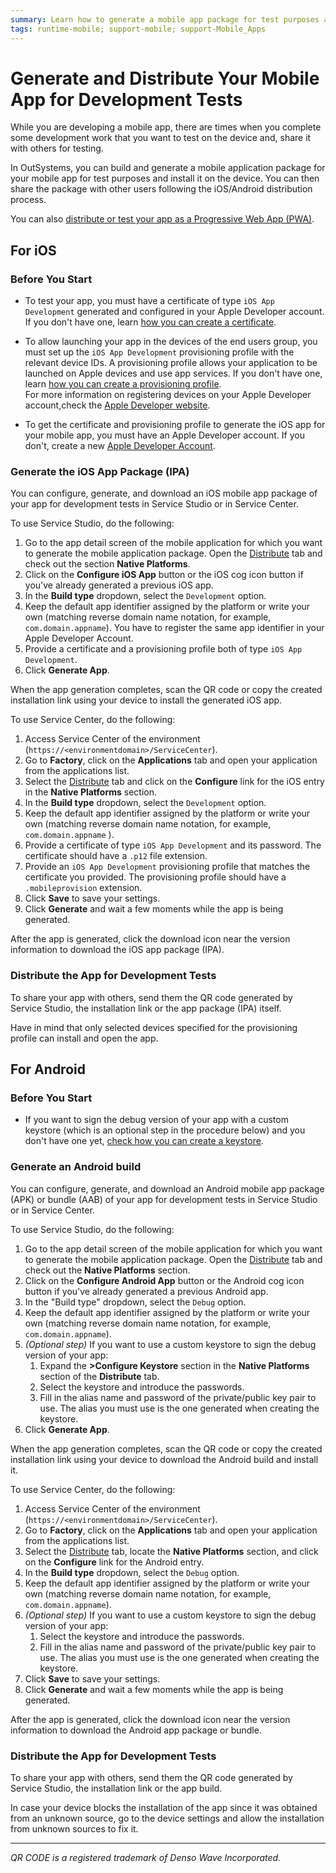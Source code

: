 ```yaml
---
summary: Learn how to generate a mobile app package for test purposes and also how to share it so others can also test.
tags: runtime-mobile; support-mobile; support-Mobile_Apps
---
```


# Generate and Distribute Your Mobile App for Development Tests

While you are developing a mobile app, there are times when you complete some development work that you want to test on the device and, share it with others for testing.

In OutSystems, you can build and generate a mobile application package for your mobile app for test purposes and install it on the device. You can then share the package with other users following the iOS/Android distribution process.

<div class="info" markdown="1">

You can also [distribute or test your app as a Progressive Web App (PWA)](../distribute-pwa/intro.md).

</div>

## For iOS

### Before You Start

* To test your app, you must have a certificate of type `iOS App Development` generated and configured in your Apple Developer account. If you don't have one, learn [how you can create a certificate](<more-information.md#create-a-certificate>).

* To allow launching your app in the devices of the end users group, you must set up the `iOS App Development` provisioning profile with the relevant device IDs. A provisioning profile allows your application to be launched on Apple devices and use app services. If you don't have one, learn [how you can create a provisioning profile](<more-information.md#create-a-provisioning-profile>).  
For more information on registering devices on your Apple Developer account,check the [Apple Developer website](<https://developer.apple.com/library/content/documentation/IDEs/Conceptual/AppDistributionGuide/MaintainingProfiles/MaintainingProfiles.html#//apple_ref/doc/uid/TP40012582-CH30-SW10>).

* To get the certificate and provisioning profile to generate the iOS app for your mobile app, you must have an Apple Developer account. If you don't, create a new [Apple Developer Account](https://developer.apple.com/programs/ "https://developer.apple.com/programs/").

### Generate the iOS App Package (IPA)

You can configure, generate, and download an iOS mobile app package of your app for development tests in Service Studio or in Service Center.

To use Service Studio, do the following:

1. Go to the app detail screen of the mobile application for which you want to generate the mobile application package. Open the [Distribute](<intro.md#config-generate-service-studio>) tab and check out the section **Native Platforms**.
1. Click on the **Configure iOS App** button or the iOS cog icon button if you've already generated a previous iOS app.
1. In the  **Build type** dropdown, select the `Development` option.
1. Keep the default app identifier assigned by the platform or write your own (matching reverse domain name notation, for example, `com.domain.appname`). You have to register the same app identifier in your Apple Developer Account.
1. Provide a certificate and a provisioning profile both of type `iOS App Development`.
1. Click **Generate App**.

When the app generation completes, scan the QR code or copy the created installation link using your device to install the generated iOS app.

To use Service Center, do the following:

1. Access Service Center of the environment (`https://<environmentdomain>/ServiceCenter`).
1. Go to **Factory**, click on the **Applications** tab and open your application from the applications list.
1. Select the [Distribute](<intro.md#config-generate-service-center>) tab and click on the **Configure** link for the iOS entry in the **Native Platforms** section.
1. In the **Build type** dropdown, select the `Development` option.
1. Keep the default app identifier assigned by the platform or write your own (matching reverse domain name notation, for example, `com.domain.appname` ).
1. Provide a certificate of type `iOS App Development` and its password. The certificate should have a `.p12` file extension.
1. Provide an `iOS App Development` provisioning profile that matches the certificate you provided. The provisioning profile should have a `.mobileprovision` extension.
1. Click **Save** to save your settings.
1. Click **Generate** and wait a few moments while the app is being generated.

After the app is generated, click the download icon near the version information to download the iOS app package (IPA).

### Distribute the App for Development Tests

To share your app with others, send them the QR code generated by Service Studio, the installation link or the app package (IPA) itself.

<div class="info" markdown="1">

Have in mind that only selected devices specified for the provisioning profile can install and open the app.

</div>

## For Android

### Before You Start

* If you want to sign the debug version of your app with a custom keystore (which is an optional step in the procedure below) and you don't have one yet, [check how you can create a keystore](<more-information.md#create-a-keystore>).

### Generate an Android build

You can configure, generate, and download an Android mobile app package (APK) or bundle (AAB) of your app for development tests in Service Studio or in Service Center.

To use Service Studio, do the following:

1. Go to the app detail screen of the mobile application for which you want to generate the mobile application package. Open the [Distribute](<intro.md#config-generate-service-studio>) tab and check out the **Native Platforms** section.
1. Click on the **Configure Android App** button or the Android cog icon button if you've already generated a previous Android app.
1. In the "Build type" dropdown, select the `Debug` option.
1. Keep the default app identifier assigned by the platform or write your own (matching reverse domain name notation, for example, `com.domain.appname`).
1. _(Optional step)_ If you want to use a custom keystore to sign the debug version of your app:
    1. Expand the **>Configure Keystore** section in the **Native Platforms** section of the **Distribute** tab.
    1. Select the keystore and introduce the passwords.
    1. Fill in the alias name and password of the private/public key pair to use. The alias you must use is the one generated when creating the keystore.
1. Click **Generate App**.

When the app generation completes, scan the QR code or copy the created installation link using your device to download the Android build and install it.

To use Service Center, do the following:

1. Access Service Center of the environment (`https://<environmentdomain>/ServiceCenter`).
1. Go to **Factory**, click on the **Applications** tab and open your application from the applications list.
1. Select the [Distribute](<intro.md#config-generate-service-center>) tab, locate the **Native Platforms** section, and click on the **Configure** link for the Android entry.
1. In the **Build type** dropdown, select the `Debug` option.
1. Keep the default app identifier assigned by the platform or write your own (matching reverse domain name notation, for example, `com.domain.appname`).
1. _(Optional step)_ If you want to use a custom keystore to sign the debug version of your app:
    1. Select the keystore and introduce the passwords.
    1. Fill in the alias name and password of the private/public key pair to use. The alias you must use is the one generated when creating the keystore.
1. Click **Save** to save your settings.
1. Click **Generate** and wait a few moments while the app is being generated.

After the app is generated, click the download icon near the version information to download the Android app package or bundle.

### Distribute the App for Development Tests

To share your app with others, send them the QR code generated by Service Studio, the installation link or the app build.

<div class="info" markdown="1">

In case your device blocks the installation of the app since it was obtained from an unknown source, go to the device settings and allow the installation from unknown sources to fix it.

</div>

______________________________________________________________
_QR CODE is a registered trademark of Denso Wave Incorporated._
